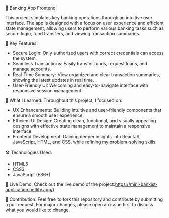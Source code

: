  🚀 Banking App Frontend

This project simulates key banking operations through an intuitive user interface. The app is designed with a focus on user experience and efficient state management,
allowing users to perform various banking tasks such as secure login, fund transfers, and viewing transaction summaries.

 🔑 Key Features:
- Secure Login: Only authorized users with correct credentials can access the system.
- Seamless Transactions: Easily transfer funds, request loans, and manage accounts.
- Real-Time Summary: View organized and clear transaction summaries, showing the latest updates in real time.
- User-Friendly UI: Welcoming and easy-to-navigate interface with responsive session management.

🌱 What I Learned:
Throughout this project, I focused on:
- UX Enhancements: Building intuitive and user-friendly components that ensure a smooth user experience.
- Efficient UI Design: Creating clean, functional, and visually appealing designs with effective state management to maintain a responsive interface.
- Frontend Development: Gaining deeper insights into ReactJS, JavaScript, HTML, and CSS, while refining my problem-solving skills.

🛠️ Technologies Used:
- HTML5
- CSS3
- JavaScript (ES6+)

 🚀 Live Demo:
Check out the live demo of the project:https://mini-bankist-application.netlify.app/)

🤝 Contribution:
Feel free to fork this repository and contribute by submitting a pull request. For major changes, please open an issue first to discuss what you would like to change.
